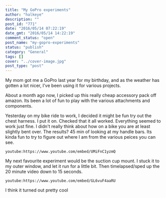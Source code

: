 ```yaml
---
title: "My GoPro experiments"
author: "halkeye"
description: ""
post_id: "771"
date: "2016/05/14 07:22:19"
date_gmt: "2016/05/14 14:22:19"
comment_status: "open"
post_name: "my-gopro-experiments"
status: "publish"
category: "General"
tags: []
cover: "../cover-image.jpg"
post_type: "post"
---
```


My mom got me a GoPro last year for my birthday, and as the weather has gotten a lot nicer, I've been using it for various projects.

About a month ago now, I picked up this really cheap accessory pack off amazon. Its been a lot of fun to play with the various attachments and components.

Yesterday on my bike ride to work, I decided it might be fun try out the chest harness. I put it on. Checked that it all worked. Everything seemed to work just fine. I didn't really think about how on a bike you are at least slightly bent over. The results? 45 min of looking at my handle bars. Its kinda fun to try to figure out where I am from the various peices you can see.

`youtube:https://www.youtube.com/embed/UMiFnC1yzmQ`

My next favourite experiment would be the suction cup mount. I stuck it to my outer window, and let it run for a little bit. Then timelapsed/sped up the 20 minute video down to 15 seconds.

`youtube:https://www.youtube.com/embed/GL6vuF4aaRU`

I think it turned out pretty cool
